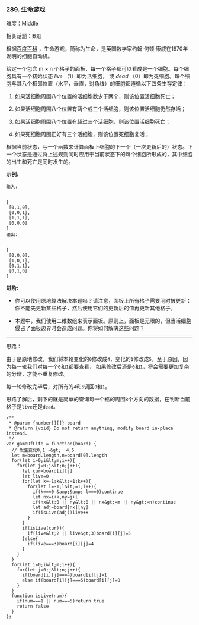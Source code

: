 ### 289. 生命游戏

难度：Middle

相关话题：`数组`

根据[百度百科](https://baike.baidu.com/item/%E7%94%9F%E5%91%BD%E6%B8%B8%E6%88%8F/2926434?fr=aladdin)
，生命游戏，简称为生命，是英国数学家约翰&middot;何顿&middot;康威在1970年发明的细胞自动机。



给定一个包含 m &times; n 个格子的面板，每一个格子都可以看成是一个细胞。每个细胞具有一个初始状态  *live* （1）即为活细胞， 或  *dead* （0）即为死细胞。每个细胞与其八个相邻位置（水平，垂直，对角线）的细胞都遵循以下四条生存定律：





1. 如果活细胞周围八个位置的活细胞数少于两个，则该位置活细胞死亡；

2. 如果活细胞周围八个位置有两个或三个活细胞，则该位置活细胞仍然存活；

3. 如果活细胞周围八个位置有超过三个活细胞，则该位置活细胞死亡；

4. 如果死细胞周围正好有三个活细胞，则该位置死细胞复活；





根据当前状态，写一个函数来计算面板上细胞的下一个（一次更新后的）状态。下一个状态是通过将上述规则同时应用于当前状态下的每个细胞所形成的，其中细胞的出生和死亡是同时发生的。



 **示例:** 





```
输入: 


[
 [0,1,0],
 [0,0,1],
 [1,1,1],
 [0,0,0]
]
输出: 


[
 [0,0,0],
 [1,0,1],
 [0,1,1],
 [0,1,0]
]
```

 **进阶:** 





* 你可以使用原地算法解决本题吗？请注意，面板上所有格子需要同时被更新：你不能先更新某些格子，然后使用它们的更新后的值再更新其他格子。

* 本题中，我们使用二维数组来表示面板。原则上，面板是无限的，但当活细胞侵占了面板边界时会造成问题。你将如何解决这些问题？






-----

思路：

由于是原地修改，我们将本轮变化的`0`修改成`4`，变化的`1`修改成`5`，至于原因，因为每一轮我们对每一个`0`和`1`都要查看，
如果修改后还是`0`和`1`，将会需要更加复杂的分辨，才能不重复修改。

每一轮修改完毕后，对所有的`4`和`5`调回`0`和`1`。

思路了解后，剩下的就是简单的查询每一个格的周围`8`个方向的数据，在判断当前格子是`live`还是`dead`。


```
/**
 * @param {number[][]} board
 * @return {void} Do not return anything, modify board in-place instead.
 */
var gameOfLife = function(board) {
  // 发生变化0,1 -&gt;  4,5
  let m=board.length,n=board[0].length
  for(let i=0;i&lt;m;i++){
    for(let j=0;j&lt;n;j++){
      let cur=board[i][j]
      let live=0
      for(let k=-1;k&lt;=1;k++){
        for(let l=-1;l&lt;=1;l++){
          if(k===0 &amp;&amp; l===0)continue
          let nx=i+k,ny=j+l
          if(nx&lt;0 || ny&lt;0 || nx&gt;=m || ny&gt;=n)continue
          let adj=board[nx][ny]
          if(isLive(adj))live++
        }
      }
      if(isLive(cur)){
        if(live&lt;2 || live&gt;3)board[i][j]=5
      }else{
        if(live===3)board[i][j]=4
      }
    }
  }
  for(let i=0;i&lt;m;i++){
    for(let j=0;j&lt;n;j++){
      if(board[i][j]===4)board[i][j]=1
      else if(board[i][j]===5)board[i][j]=0
    }
  }
  function isLive(num){
    if(num===1 || num===5)return true
    return false
  }
};



```

